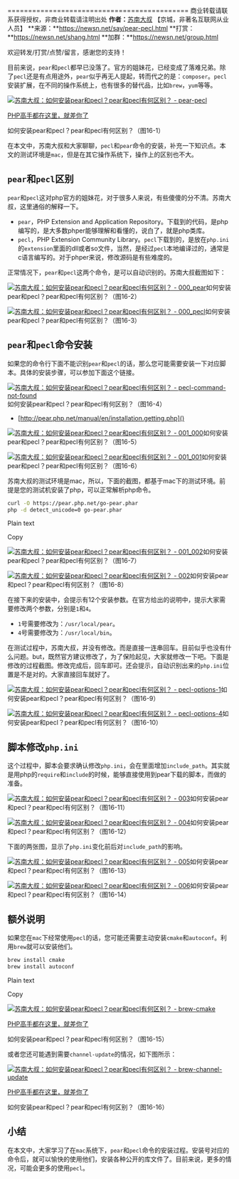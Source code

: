 ============================================
商业转载请联系获得授权，非商业转载请注明出处
**作者：**[苏南大叔](https://newsn.net/) 【京城，非著名互联网从业人员】
**来源：**https://newsn.net/say/pear-pecl.html
**打赏：**https://newsn.net/shang.html
**加群：**https://newsn.net/group.html

欢迎转发/打赏/点赞/留言，感谢您的支持！



目前来说，`pear`和`pecl`都早已没落了。官方的姐妹花，已经变成了落难兄弟。除了`pecl`还是有点用途外，`pear`似乎再无人提起，转而代之的是：`composer`。`pecl`安装扩展，在不同的操作系统上，也有很多的替代品，比如`brew`，`yum`等等。



[![苏南大叔：如何安装pear和pecl？pear和pecl有何区别？ - pear-pecl](https://newsn.net/usr/img/water/53/53ae544e5836b85f.png)]()

[PHP高手都在这里，就差你了](https://newsn.net/group.html#php)

如何安装pear和pecl？pear和pecl有何区别？（图16-1）



在本文中，苏南大叔和大家聊聊，`pecl`和`pear`命令的安装，补充一下知识点。本文的测试环境是`mac`，但是在其它操作系统下，操作上的区别也不大。

## `pear`和`pecl`区别

`pear`和`pecl`这对php官方的姐妹花，对于很多人来说，有些傻傻的分不清。苏南大叔，这里通俗的解释一下。

- `pear`，PHP Extension and Application Repository。下载到的代码，是php编写的，是大多数phper能够理解和看懂的，说白了，就是php类库。
- `pecl`，PHP Extension Community Library。`pecl`下载到的，是放在`php.ini`的`extension`里面的dll或者so文件，当然，是经过`pecl`本地编译过的，通常是c语言编写的。对于phper来说，修改源码是有些难度的。

正常情况下，`pear`和`pecl`这两个命令，是可以自动识别的。苏南大叔截图如下：



[![苏南大叔：如何安装pear和pecl？pear和pecl有何区别？ - 000_pear](https://newsn.net/usr/img/water/c3/c377e4df365755f2.png)]()如何安装pear和pecl？pear和pecl有何区别？（图16-2）





[![苏南大叔：如何安装pear和pecl？pear和pecl有何区别？ - 000_pecl](https://newsn.net/usr/img/water/bc/bc3235673a5d76f8.png)]()如何安装pear和pecl？pear和pecl有何区别？（图16-3）



## `pear`和`pecl`命令安装

如果您的命令行下面不能识别`pear`和`pecl`的话，那么您可能需要安装一下对应脚本。具体的安装步骤，可以参加下面这个链接。



[![苏南大叔：如何安装pear和pecl？pear和pecl有何区别？ - pecl-command-not-found](https://newsn.net/usr/img/water/db/db545d46b06037f6.png)]()如何安装pear和pecl？pear和pecl有何区别？（图16-4）



- [http://pear.php.net/manual/en/installation.getting.php]()



[![苏南大叔：如何安装pear和pecl？pear和pecl有何区别？ - 001_000](https://newsn.net/usr/img/water/57/5714e9a0a64fb20b.png)]()如何安装pear和pecl？pear和pecl有何区别？（图16-5）





[![苏南大叔：如何安装pear和pecl？pear和pecl有何区别？ - 001_001](https://newsn.net/usr/img/water/d1/d1c0faae0371cd3f.png)]()如何安装pear和pecl？pear和pecl有何区别？（图16-6）



苏南大叔的测试环境是mac，所以，下面的截图，都基于mac下的测试环境。前提是您的测试机安装了php，可以正常解析php命令。

```bash
curl -O https://pear.php.net/go-pear.phar
php -d detect_unicode=0 go-pear.phar
```

Plain text

Copy



[![苏南大叔：如何安装pear和pecl？pear和pecl有何区别？ - 001_002](https://newsn.net/usr/img/water/cc/cc13e657fa6b0ab1.png)]()如何安装pear和pecl？pear和pecl有何区别？（图16-7）





[![苏南大叔：如何安装pear和pecl？pear和pecl有何区别？ - 002](https://newsn.net/usr/img/water/be/be8d9505e12cad9d.png)]()如何安装pear和pecl？pear和pecl有何区别？（图16-8）



在接下来的安装中，会提示有12个安装参数。在官方给出的说明中，提示大家需要修改两个参数，分别是`1`和`4`。

- `1`号需要修改为：`/usr/local/pear`。
- `4`号需要修改为：`/usr/local/bin`。

在测试过程中，苏南大叔，并没有修改。而是直接一连串回车。目前似乎也没有什么问题。but，既然官方建议修改了，为了保险起见，大家就修改一下吧。下面是修改的过程截图。修改完成后，回车即可。还会提示，自动识别出来的`php.ini`位置是不是对的。大家直接回车就好了。



[![苏南大叔：如何安装pear和pecl？pear和pecl有何区别？ - pecl-options-1](https://newsn.net/usr/img/water/0d/0d9fa532968ea602.png)]()如何安装pear和pecl？pear和pecl有何区别？（图16-9）





[![苏南大叔：如何安装pear和pecl？pear和pecl有何区别？ - pecl-options-4](https://newsn.net/usr/img/water/9d/9daf06adcc29b470.png)]()如何安装pear和pecl？pear和pecl有何区别？（图16-10）



## 脚本修改`php.ini`

这个过程中，脚本会要求确认修改`php.ini`，会在里面增加`include_path`。其实就是用php的`require`和`include`的时候，能够直接使用到pear下载的脚本，而做的准备。



[![苏南大叔：如何安装pear和pecl？pear和pecl有何区别？ - 003](https://newsn.net/usr/img/water/c7/c7f336d6598983d7.png)]()如何安装pear和pecl？pear和pecl有何区别？（图16-11）





[![苏南大叔：如何安装pear和pecl？pear和pecl有何区别？ - 004](https://newsn.net/usr/img/water/0c/0c8335aa3fe00425.png)]()如何安装pear和pecl？pear和pecl有何区别？（图16-12）



下面的两张图，显示了`php.ini`变化前后对`include_path`的影响。



[![苏南大叔：如何安装pear和pecl？pear和pecl有何区别？ - 005](https://newsn.net/usr/img/water/8a/8af062e14d3a8f6f.png)]()如何安装pear和pecl？pear和pecl有何区别？（图16-13）





[![苏南大叔：如何安装pear和pecl？pear和pecl有何区别？ - 006](https://newsn.net/usr/img/water/77/779c45ed2157d424.png)]()如何安装pear和pecl？pear和pecl有何区别？（图16-14）



## 额外说明

如果您在`mac`下经常使用`pecl`的话，您可能还需要主动安装`cmake`和`autoconf`。利用`brew`就可以安装他们。

```bash
brew install cmake
brew install autoconf
```

Plain text

Copy



[![苏南大叔：如何安装pear和pecl？pear和pecl有何区别？ - brew-cmake](https://newsn.net/usr/img/water/5e/5e1b375d791af543.png)]()

[PHP高手都在这里，就差你了](https://newsn.net/group.html#php)

如何安装pear和pecl？pear和pecl有何区别？（图16-15）



或者您还可能遇到需要`channel-update`的情况，如下图所示：



[![苏南大叔：如何安装pear和pecl？pear和pecl有何区别？ - brew-channel-update](https://newsn.net/usr/img/water/9a/9a536042adb2e238.png)]()

[PHP高手都在这里，就差你了](https://newsn.net/group.html#php)

如何安装pear和pecl？pear和pecl有何区别？（图16-16）



## 小结

在本文中，大家学习了在`mac`系统下，`pear`和`pecl`命令的安装过程。安装号对应的命令后，就可以愉快的使用他们，安装各种公开的库文件了。目前来说，更多的情况，可能会更多的使用`pecl`。